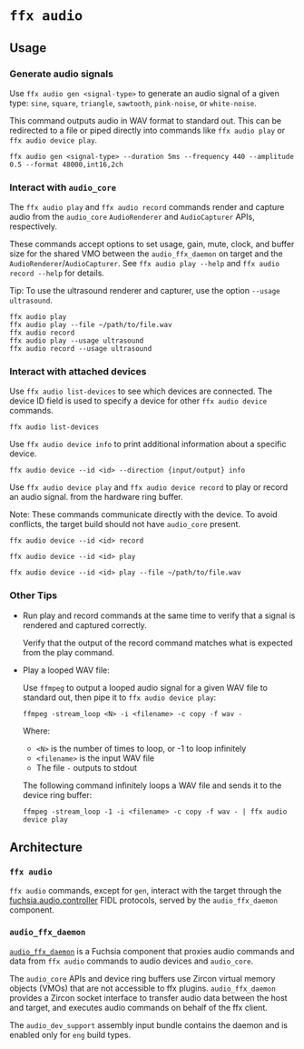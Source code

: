 # `ffx audio`

## Usage

### Generate audio signals

Use `ffx audio gen <signal-type>` to generate an audio signal of a given type:
`sine`, `square`, `triangle`, `sawtooth`, `pink-noise`, or `white-noise`.

This command outputs audio in WAV format to standard out. This can be redirected
to a file or piped directly into commands like `ffx audio play` or `ffx audio
device play`.

```posix-terminal
ffx audio gen <signal-type> --duration 5ms --frequency 440 --amplitude 0.5 --format 48000,int16,2ch
```

### Interact with `audio_core`

The `ffx audio play` and `ffx audio record` commands render and capture audio
from the `audio_core` `AudioRenderer` and `AudioCapturer` APIs, respectively.

These commands accept options to set usage, gain, mute, clock, and buffer size
for the shared VMO between the `audio_ffx_daemon` on target and the
`AudioRenderer`/`AudioCapturer`. See `ffx audio play --help` and
`ffx audio record --help` for details.

Tip: To use the ultrasound renderer and capturer, use the option `--usage
ultrasound`.

```posix-terminal
ffx audio play
ffx audio play --file ~/path/to/file.wav
ffx audio record
ffx audio play --usage ultrasound
ffx audio record --usage ultrasound
```

### Interact with attached devices

Use `ffx audio list-devices` to see which devices are connected. The device ID
field is used to specify a device for other `ffx audio device` commands.

```posix-terminal
ffx audio list-devices
```

Use `ffx audio device info` to print additional information about a specific
device.

```posix-terminal
ffx audio device --id <id> --direction {input/output} info
```

Use `ffx audio device play` and `ffx audio device record` to play or record an
audio signal. from the hardware ring buffer.

Note: These commands communicate directly with the device. To avoid conflicts,
the target build should not have `audio_core` present.

```posix-terminal
ffx audio device --id <id> record
```

```posix-terminal
ffx audio device --id <id> play
```

```posix-terminal
ffx audio device --id <id> play --file ~/path/to/file.wav
```

### Other Tips

* Run play and record commands at the same time to verify that a signal is
  rendered and captured correctly.

  Verify that the output of the record command matches what is expected from
  the play command.

* Play a looped WAV file:

  Use `ffmpeg` to output a looped audio signal for a given WAV file to standard
  out, then pipe it to `ffx audio device play`:

  ```posix-terminal
  ffmpeg -stream_loop <N> -i <filename> -c copy -f wav -
  ```

  Where:

  * `<N>` is the number of times to loop, or -1 to loop infinitely
  * `<filename>` is the input WAV file
  * The file `-` outputs to stdout

  The following command infinitely loops a WAV file and sends it to the device
  ring buffer:

  ```posix-terminal
  ffmpeg -stream_loop -1 -i <filename> -c copy -f wav - | ffx audio device play
  ```

## Architecture

### `ffx audio`

`ffx audio` commands, except for `gen`, interact with the target through the
[fuchsia.audio.controller][fidl-fuchsia-audio-controller] FIDL protocols, served
by the `audio_ffx_daemon` component.

### `audio_ffx_daemon`

[`audio_ffx_daemon`][ffxdaemon] is a Fuchsia component that proxies audio
commands and data from `ffx audio` commands to audio devices and `audio_core`.

The `audio_core` APIs and device ring buffers use Zircon virtual memory objects
(VMOs) that are not accessible to ffx plugins. `audio_ffx_daemon` provides
a Zircon socket interface to transfer audio data between the host and target,
and executes audio commands on behalf of the ffx client.

The `audio_dev_support` assembly input bundle contains the daemon and is enabled
only for `eng` build types.

[fidl-fuchsia-audio-controller]: //sdk/fidl/fuchsia.audio.controller
[ffxdaemon]: //src/media/audio/services/ffxdaemon
